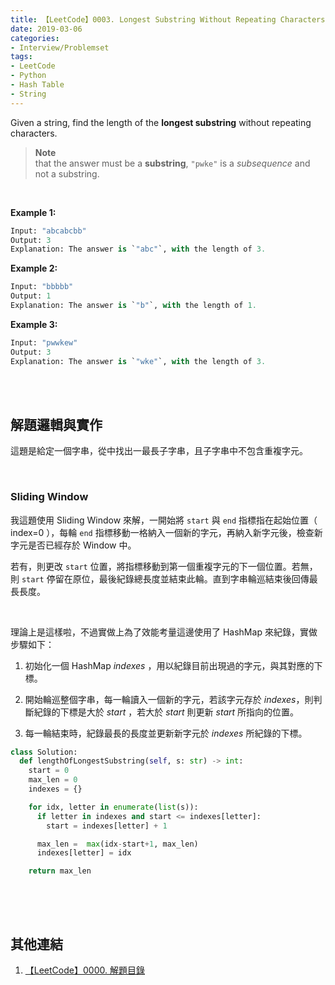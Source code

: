 ```yaml
---
title: 【LeetCode】0003. Longest Substring Without Repeating Characters
date: 2019-03-06
categories:
- Interview/Problemset
tags:
- LeetCode
- Python
- Hash Table
- String
--- 
```


Given a string, find the length of the  **longest substring**  without repeating characters.
<!--more-->
> **Note** <br>
> that the answer must be a **substring**, `"pwke"` is a _subsequence_ and not a substring.

<br>

**Example 1:**
```python
Input: "abcabcbb"
Output: 3 
Explanation: The answer is `"abc"`, with the length of 3. 
```

**Example 2:**
```python
Input: "bbbbb"
Output: 1 
Explanation: The answer is `"b"`, with the length of 1.
```

**Example 3:**
```python
Input: "pwwkew"
Output: 3 
Explanation: The answer is `"wke"`, with the length of 3. 
```

<br><br>

## 解題邏輯與實作
這題是給定一個字串，從中找出一最長子字串，且子字串中不包含重複字元。

<br>

### Sliding Window
我這題使用 Sliding Window 來解，一開始將 ```start``` 與 ```end``` 指標指在起始位置（ index=0 ），每輪 ```end``` 指標移動一格納入一個新的字元，再納入新字元後，檢查新字元是否已經存於 Window 中。

若有，則更改  ```start```  位置，將指標移動到第一個重複字元的下一個位置。若無，則  ```start```  停留在原位，最後紀錄總長度並結束此輪。直到字串輪巡結束後回傳最長長度。

<br>

理論上是這樣啦，不過實做上為了效能考量這邊使用了 <span class='label'>HashMap</span> 來紀錄，實做步驟如下：

1. 初始化一個 HashMap _indexes_ ，用以紀錄目前出現過的字元，與其對應的下標。

2. 開始輪巡整個字串，每一輪讀入一個新的字元，若該字元存於 _indexes_，則判斷紀錄的下標是大於 _start_ ，若大於 _start_ 則更新 _start_ 所指向的位置。

3. 每一輪結束時，紀錄最長的長度並更新新字元於 _indexes_ 所紀錄的下標。


```python
class Solution:
  def lengthOfLongestSubstring(self, s: str) -> int:
    start = 0
    max_len = 0
    indexes = {}

    for idx, letter in enumerate(list(s)):
      if letter in indexes and start <= indexes[letter]:
        start = indexes[letter] + 1

      max_len =  max(idx-start+1, max_len)
      indexes[letter] = idx

    return max_len
 
```

<br><br>

## 其他連結
1. [【LeetCode】0000. 解題目錄](/LeetCode-0000-Contents/)